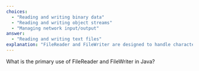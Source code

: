 ```yaml
---
choices:
  - "Reading and writing binary data"
  - "Reading and writing object streams"
  - "Managing network input/output"
answer:
  - "Reading and writing text files"
explanation: "FileReader and FileWriter are designed to handle character-based data."
---
```


What is the primary use of FileReader and FileWriter in Java?
